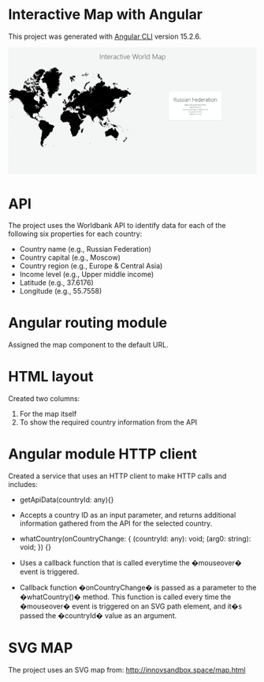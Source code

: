 # Interactive Map with Angular

This project was generated with [Angular CLI](https://github.com/angular/angular-cli) version 15.2.6.



<img src="src\assets\website-front.png">


# API

The project uses the Worldbank API to identify data for each of the following six properties for each country:

* Country name (e.g., Russian Federation)
* Country capital (e.g., Moscow)
* Country region (e.g., Europe & Central Asia)
* Income level (e.g., Upper middle income)
* Latitude (e.g., 37.6176)
* Longitude (e.g., 55.7558)

# Angular routing module

Assigned the map component to the default URL.

# HTML layout

Created two columns:

1. For the map itself
2. To show the required country information from the API

# Angular module HTTP client

Created a service that uses an HTTP client to make HTTP calls and includes:

* getApiData(countryId: any){}
* Accepts a country ID as an input parameter, and returns additional information gathered from the API for the selected country.

* whatCountry(onCountryChange: { (countryId: any): void; (arg0: string): void; }) {}

* Uses a callback function that is called everytime the �mouseover� event is triggered.
* Callback function �onCountryChange� is passed as a parameter to the �whatCountry()� method. This function is called every time the �mouseover� event is triggered on an SVG path element, and it�s passed the �countryId� value as an argument.

# SVG MAP

The project uses an SVG map from:
http://innovsandbox.space/map.html






